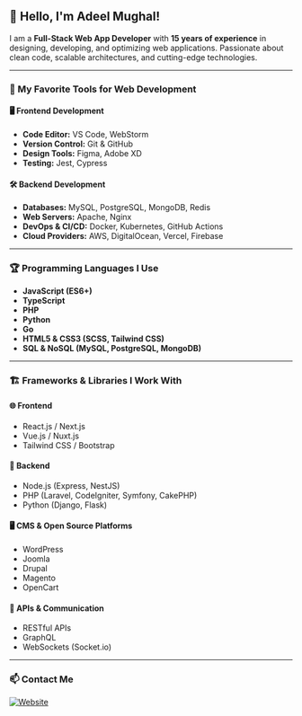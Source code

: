 ## 👋 Hello, I'm Adeel Mughal!

I am a **Full-Stack Web App Developer** with **15 years of experience** in designing, developing, and optimizing web applications. Passionate about clean code, scalable architectures, and cutting-edge technologies.

---

### 🚀 My Favorite Tools for Web Development

#### 🖥️ **Frontend Development**
- **Code Editor:** VS Code, WebStorm
- **Version Control:** Git & GitHub
- **Design Tools:** Figma, Adobe XD
- **Testing:** Jest, Cypress

#### 🛠️ **Backend Development**
- **Databases:** MySQL, PostgreSQL, MongoDB, Redis
- **Web Servers:** Apache, Nginx
- **DevOps & CI/CD:** Docker, Kubernetes, GitHub Actions
- **Cloud Providers:** AWS, DigitalOcean, Vercel, Firebase

---

### 🏆 Programming Languages I Use
- **JavaScript (ES6+)**
- **TypeScript**
- **PHP**
- **Python**
- **Go**
- **HTML5 & CSS3 (SCSS, Tailwind CSS)**
- **SQL & NoSQL (MySQL, PostgreSQL, MongoDB)**

---

### 🏗️ Frameworks & Libraries I Work With

#### 🌐 **Frontend**
- React.js / Next.js
- Vue.js / Nuxt.js
- Tailwind CSS / Bootstrap

#### 🏢 **Backend**
- Node.js (Express, NestJS)
- PHP (Laravel, CodeIgniter, Symfony, CakePHP)
- Python (Django, Flask)

#### 🖥️ **CMS & Open Source Platforms**
- WordPress
- Joomla
- Drupal
- Magento
- OpenCart

#### 📡 **APIs & Communication**
- RESTful APIs
- GraphQL
- WebSockets (Socket.io)

---

### 📫 Contact Me
[![Website](https://img.shields.io/badge/My%20Website-adeelmughal.com-blue?style=flat&logo=Google%20Chrome)](https://adeelmughal.com)
